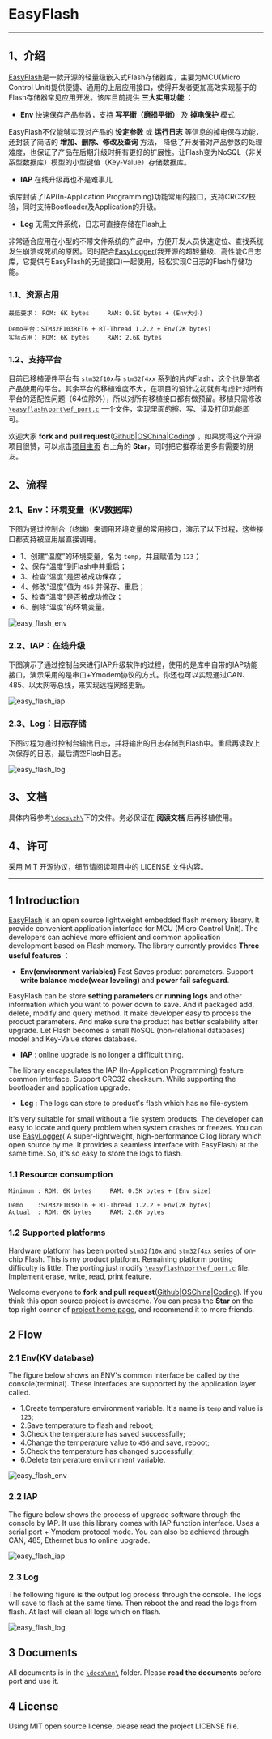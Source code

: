 # EasyFlash

---

## 1、介绍

[EasyFlash](https://github.com/armink/EasyFlash)是一款开源的轻量级嵌入式Flash存储器库，主要为MCU(Micro Control Unit)提供便捷、通用的上层应用接口，使得开发者更加高效实现基于的Flash存储器常见应用开发。该库目前提供 **三大实用功能** ：

- **Env** 快速保存产品参数，支持 **写平衡（磨损平衡）** 及 **掉电保护** 模式
 
EasyFlash不仅能够实现对产品的 **设定参数** 或 **运行日志** 等信息的掉电保存功能，还封装了简洁的 **增加、删除、修改及查询** 方法， 降低了开发者对产品参数的处理难度，也保证了产品在后期升级时拥有更好的扩展性。让Flash变为NoSQL（非关系型数据库）模型的小型键值（Key-Value）存储数据库。

- **IAP** 在线升级再也不是难事儿
 
该库封装了IAP(In-Application Programming)功能常用的接口，支持CRC32校验，同时支持Bootloader及Application的升级。

- **Log** 无需文件系统，日志可直接存储在Flash上

非常适合应用在小型的不带文件系统的产品中，方便开发人员快速定位、查找系统发生崩溃或死机的原因。同时配合[EasyLogger](https://github.com/armink/EasyLogger)(我开源的超轻量级、高性能C日志库，它提供与EasyFlash的无缝接口)一起使用，轻松实现C日志的Flash存储功能。

### 1.1、资源占用

```
最低要求： ROM: 6K bytes     RAM: 0.5K bytes + (Env大小)

Demo平台：STM32F103RET6 + RT-Thread 1.2.2 + Env(2K bytes)
实际占用： ROM: 6K bytes     RAM: 2.6K bytes
```

### 1.2、支持平台

目前已移植硬件平台有 `stm32f10x`与 `stm32f4xx` 系列的片内Flash，这个也是笔者产品使用的平台。其余平台的移植难度不大，在项目的设计之初就有考虑针对所有平台的适配性问题（64位除外），所以对所有移植接口都有做预留。移植只需修改 [`\easyflash\port\ef_port.c`](https://github.com/armink/EasyFlash/blob/master/easyflash/port/ef_port.c) 一个文件，实现里面的擦、写、读及打印功能即可。

欢迎大家 **fork and pull request**([Github](https://github.com/armink/EasyFlash)|[OSChina](http://git.oschina.net/armink/EasyFlash)|[Coding](https://coding.net/u/armink/p/EasyFlash/git)) 。如果觉得这个开源项目很赞，可以点击[项目主页](https://github.com/armink/EasyFlash) 右上角的 **Star**，同时把它推荐给更多有需要的朋友。

## 2、流程

### 2.1、Env：环境变量（KV数据库）

下图为通过控制台（终端）来调用环境变量的常用接口，演示了以下过程，这些接口都支持被应用层直接调用。

- 1、创建“温度”的环境变量，名为 `temp`，并且赋值为 `123`；
- 2、保存“温度”到Flash中并重启；
- 3、检查“温度”是否被成功保存；
- 4、修改“温度”值为 `456` 并保存、重启；
- 5、检查“温度”是否被成功修改；
- 6、删除“温度”的环境变量。

![easy_flash_env](http://git.oschina.net/Armink/EasyFlash/raw/master/docs/zh/images/EnvDemo.gif)

### 2.2、IAP：在线升级

下图演示了通过控制台来进行IAP升级软件的过程，使用的是库中自带的IAP功能接口，演示采用的是串口+Ymodem协议的方式。你还也可以实现通过CAN、485、以太网等总线，来实现远程网络更新。

![easy_flash_iap](http://git.oschina.net/Armink/EasyFlash/raw/master/docs/zh/images/IapDemo.gif)

### 2.3、Log：日志存储

下图过程为通过控制台输出日志，并将输出的日志存储到Flash中。重启再读取上次保存的日志，最后清空Flash日志。

![easy_flash_log](http://git.oschina.net/Armink/EasyFlash/raw/master/docs/zh/images/LogDemo.gif)

## 3、文档

具体内容参考[`\docs\zh\`](https://github.com/armink/EasyFlash/tree/master/docs/zh)下的文件。务必保证在 **阅读文档** 后再移植使用。

## 4、许可

采用 MIT 开源协议，细节请阅读项目中的 LICENSE 文件内容。

---

## 1 Introduction

[EasyFlash](https://github.com/armink/EasyFlash) is an open source lightweight embedded flash memory library. It provide convenient application interface for MCU (Micro Control Unit). The developers can achieve more efficient and common application development based on Flash memory. The library currently provides **Three useful features** ：

- **Env(environment variables)** Fast Saves product parameters. Support **write balance mode(wear leveling)** and **power fail safeguard**. 

EasyFlash can be store **setting parameters** or **running logs** and other information which you want to power down to save. And it packaged add, delete, modify and query method. It make developer easy to process the product parameters. And make sure the product has better scalability after upgrade. Let Flash becomes a small NoSQL (non-relational databases) model and Key-Value stores database.

- **IAP** : online upgrade is no longer a difficult thing.
 
The library encapsulates the IAP (In-Application Programming) feature common interface. Support CRC32 checksum. While supporting the bootloader and application upgrade.

- **Log** : The logs can store to product's flash which has no file-system.

It's very suitable for small without a file system products. The developer can easy to locate and query problem when system crashes or freezes. You can use [EasyLogger](https://github.com/armink/EasyLogger)( A super-lightweight, high-performance C log library which open source by me. It provides a seamless interface with EasyFlash) at the same time. So, it's so easy to store the logs to flash.

### 1.1 Resource consumption

```
Minimum : ROM: 6K bytes     RAM: 0.5K bytes + (Env size)

Demo    :STM32F103RET6 + RT-Thread 1.2.2 + Env(2K bytes)
Actual  : ROM: 6K bytes     RAM: 2.6K bytes
```

### 1.2 Supported platforms

Hardware platform has been ported `stm32f10x` and `stm32f4xx` series of on-chip Flash. This is my product platform. Remaining platform porting difficulty is little. The porting just modify [`\easyflash\port\ef_port.c`](https://github.com/armink/EasyFlash/blob/master/easyflash/port/ef_port.c) file. Implement erase, write, read, print feature.

Welcome everyone to **fork and pull request**([Github](https://github.com/armink/EasyFlash)|[OSChina](http://git.oschina.net/armink/EasyFlash)|[Coding](https://coding.net/u/armink/p/EasyFlash/git)). If you think this open source project is awesome. You can press the **Star** on the top right corner of [project home page](https://github.com/armink/EasyFlash), and recommend it to more friends.

## 2 Flow

### 2.1 Env(KV database)

The figure below shows an ENV's common interface be called by the console(terminal). These interfaces are supported by the application layer called.

- 1.Create temperature environment variable. It's name is `temp` and value is `123`;
- 2.Save temperature to flash and reboot;
- 3.Check the temperature has saved successfully;
- 4.Change the temperature value to `456` and save, reboot;
- 5.Check the temperature has changed successfully;
- 6.Delete temperature environment variable.

![easy_flash_env](https://raw.githubusercontent.com/armink/EasyFlash/master/docs/en/images/EnvDemo.gif)

### 2.2 IAP

The figure below shows the process of upgrade software through the console by IAP. It use this library comes with IAP function interface. Uses a serial port + Ymodem protocol mode. You can also be achieved through CAN, 485, Ethernet bus to online upgrade.

![easy_flash_iap](https://raw.githubusercontent.com/armink/EasyFlash/master/docs/en/images/IapDemo.gif)

### 2.3 Log

The following figure is the output log process through the console. The logs will save to flash at the same time. Then reboot the and read the logs from flash. At last will clean all logs which on flash.

![easy_flash_log](https://raw.githubusercontent.com/armink/EasyFlash/master/docs/en/images/LogDemo.gif)

## 3 Documents

All documents is in the [`\docs\en\`](https://github.com/armink/EasyFlash/tree/master/docs/en) folder. Please **read the documents** before port and use it.

## 4 License

Using MIT open source license, please read the project LICENSE file.